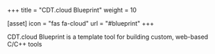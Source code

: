 +++
title = "CDT.cloud Blueprint"
weight = 10

[asset]
  icon = "fas fa-cloud"
  url = "#blueprint"
+++

CDT.cloud Blueprint is a template tool for building custom, web-based C/C++ tools
